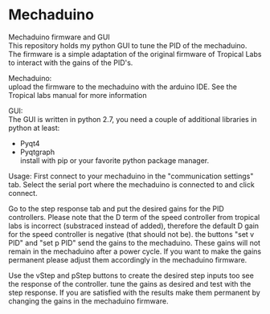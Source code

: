 # Mechaduino  

Mechaduino firmware and GUI  
This repository holds my python GUI to tune the PID of the mechaduino. The firmware is a simple adaptation of the original firmware of Tropical Labs to interact with the gains of the PID's.  

Mechaduino:  
upload the firmware to the mechaduino with the arduino IDE. See the Tropical labs manual for more information  

GUI:  
The GUI is written in python 2.7, you need a couple of additional libraries in python at least:  
- Pyqt4  
- Pyqtgraph  
install with pip or your favorite python package manager.   

Usage: 
First connect to your mechaduino in the "communication settings" tab. Select the serial port where the mechaduino is connected to and click connect.  

Go to the step response tab and put the desired gains for the PID controllers. Please note that the D term of the speed controller from tropical labs is incorrect (substraced instead of added), therefore the default D gain for the speed controller is negative (that should not be). the buttons "set v PID" and "set p PID" send the gains to the mechaduino. These gains will not remain in the mechaduino after a power cycle. If you want to make the gains permanent please adjust them accordingly in the mechaduino firmware.  

Use the vStep and pStep buttons to create the desired step inputs too see the response of the controller. tune the gains as desired and test with the step response. If you are satisfied with the results make them permanent by changing the gains in the mechaduino firmware. 

 
